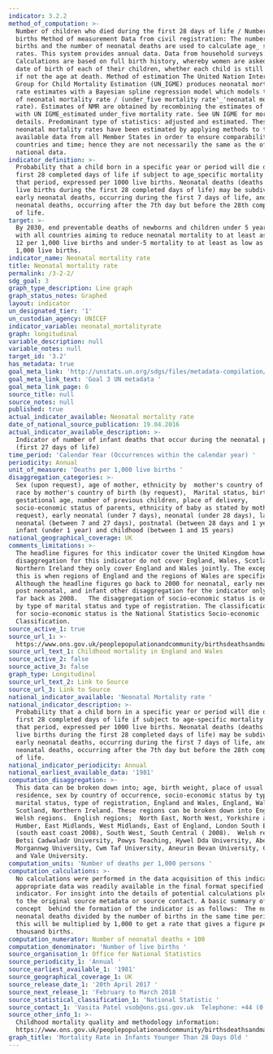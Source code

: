 ```yaml
---
indicator: 3.2.2
method_of_computation: >-
  Number of children who died during the first 28 days of life / Number of live
  births Method of measurement Data from civil registration: The number of live
  births and the number of neonatal deaths are used to calculate age_ specific
  rates. This system provides annual data. Data from household surveys:
  Calculations are based on full birth history, whereby women are asked for the
  date of birth of each of their children, whether each child is still alive and
  if not the age at death. Method of estimation The United Nation Inter_agency
  Group for Child Mortality Estimation (UN_IGME) produces neonatal mortality
  rate estimates with a Bayesian spline regression model which models the ratio
  of neonatal mortality rate / (under_five mortality rate'_'neonatal mortality
  rate). Estimates of NMR are obtained by recombining the estimates of the ratio
  with UN IGME_estimated under_five mortality rate. See UN IGME for more
  details. Predominant type of statistics: adjusted and estimated. These
  neonatal mortality rates have been estimated by applying methods to the
  available data from all Member States in order to ensure comparability across
  countries and time; hence they are not necessarily the same as the official
  national data.
indicator_definition: >-
  Probability that a child born in a specific year or period will die during the
  first 28 completed days of life if subject to age_specific mortality rates of
  that period, expressed per 1000 live births. Neonatal deaths (deaths among
  live births during the first 28 completed days of life) may be subdivided into
  early neonatal deaths, occurring during the first 7 days of life, and late
  neonatal deaths, occurring after the 7th day but before the 28th completed day
  of life.
target: >-
  By 2030, end preventable deaths of newborns and children under 5 years of age,
  with all countries aiming to reduce neonatal mortality to at least as low as
  12 per 1,000 live births and under-5 mortality to at least as low as 25 per
  1,000 live births.
indicator_name: Neonatal mortality rate
title: Neonatal mortality rate
permalink: /3-2-2/
sdg_goal: 3
graph_type_description: Line graph
graph_status_notes: Graphed
layout: indicator
un_designated_tier: '1'
un_custodian_agency: UNICEF
indicator_variable: neonatal_mortalityrate
graph: longitudinal
variable_description: null
variable_notes: null
target_id: '3.2'
has_metadata: true
goal_meta_link: 'http://unstats.un.org/sdgs/files/metadata-compilation/Metadata-Goal-3.pdf'
goal_meta_link_text: 'Goal 3 UN metadata '
goal_meta_link_page: 6
source_title: null
source_notes: null
published: true
actual_indicator_available: Neonatal mortality rate
date_of_national_source_publication: 19.04.2016
actual_indicator_available_description: >-
  Indicator of number of infant deaths that occur during the neonatal period
  (first 27 days of life)
time_period: 'Calendar Year (Occurrences within the calendar year) '
periodicity: Annual
unit_of_measure: 'Deaths per 1,000 live births '
disaggregation_categories: >-
  Sex (upon request), age of mother, ethnicity by  mother's country of birth,
  race by mother's country of birth (by request),  Marital status, birthweight,
  gestational age, number of previous children, place of delivery,
  socio-economic status of parents, ethnicity of baby as stated by mother (on
  request), early neonatal (under 7 days), neonatal (under 28 days), late
  neonatal (between 7 and 27 days), postnatal (between 28 days and 1 year),
  infant (under 1 year) and childhood (between 1 and 15 years)
national_geographical_coverage: UK
comments_limitations: >-
  The headline figures for this indicator cover the United Kingdom however the
  disaggregation for this indicator do not cover England, Wales, Scotland and
  Northern Ireland they only cover England and Wales jointly. The exception to
  this is when regions of England and the regions of Wales are specified.
  Although the headline figures go back to 2000 for neonatal, early neonatal,
  post neonatal, and infant other disaggregation for the indicator only go as
  far back as 2008.   The disaggregation of socio-economic status is only shown
  by type of marital status and type of registration. The classification used
  for socio-economic status is the National Statistics Socio-economic
  Classification.
source_active_1: true
source_url_1: >-
  https://www.ons.gov.uk/peoplepopulationandcommunity/birthsdeathsandmarriages/deaths/datasets/childmortalitystatisticschildhoodinfantandperinatalchildhoodinfantandperinatalmortalityinenglandandwales
source_url_text_1: Childhood mortality in England and Wales
source_active_2: false
source_active_3: false
graph_type: Longitudinal
source_url_text_2: Link to Source
source_url_3: Link to Source
national_indicator_available: 'Neonatal Mortality rate '
national_indicator_description: >-
  Probability that a child born in a specific year or period will die during the
  first 28 completed days of life if subject to age-specific mortality rates of
  that period, expressed per 1000 live births. Neonatal deaths (deaths among
  live births during the first 28 completed days of life) may be subdivided into
  early neonatal deaths, occurring during the first 7 days of life, and late
  neonatal deaths, occurring after the 7th day but before the 28th completed day
  of life.
national_indicator_periodicity: Annual
national_earliest_available_data: '1981'
computation_disaggregation: >-
  This data can be broken down into; age, birth weight, place of usual
  residence, sex by country of occurrence, socio-economic status by type of
  marital status, type of registration, England and Wales, England, Wales,
  Scotland, Northern Ireland. These regions can be broken down into English and
  Welsh regions.  English regions;  North East, North West, Yorkshire and The
  Humber, East Midlands, West Midlands, East of England, London South East
  (south east coast 2008), South West, South Central ( 2008).  Welsh regions;
  Betsi Cadwaladr University, Powys Teaching, Hywel Dda University, Abertawe Bro
  Morgannwg University, Cwm Taf University, Aneurin Bevan University, Cardiff
  and Vale University.
computation_units: 'Number of deaths per 1,000 persons '
computation_calculations: >-
  No calculations were performed in the data acquisition of this indicator as
  appropriate data was readily available in the final format specified by this
  indicator. For insight into the details of potential calculations please refer
  to the original source metadata or source contact. A basic summary of the
  concept  behind the formation of the indicator is as follows:  The number of
  neonatal deaths divided by the number of births in the same time period and
  this will be multiplied by 1,000 to get a rate that gives a figure per
  thousand births. 
computation_numerator: Number of neonatal deaths × 100
computation_denominator: 'Number of live births '
source_organisation_1: Office for National Statistics
source_periodicity_1: 'Annual '
source_earliest_available_1: '1981'
source_geographical_coverage_1: UK
source_release_date_1: '20th April 2017 '
source_next_release_1: 'February to March 2018 '
source_statistical_classification_1: 'National Statistic '
source_contact_1: 'Vasita Patel vsob@ons.gsi.gov.uk  Telephone: +44 (0)1329 444110'
source_other_info_1: >-
  Childhood mortality quality and methodology information:
  https://www.ons.gov.uk/peoplepopulationandcommunity/birthsdeathsandmarriages/deaths/qmis/childmortalitystatisticsqmi
graph_title: 'Mortality Rate in Infants Younger Than 28 Days Old '
---
```


